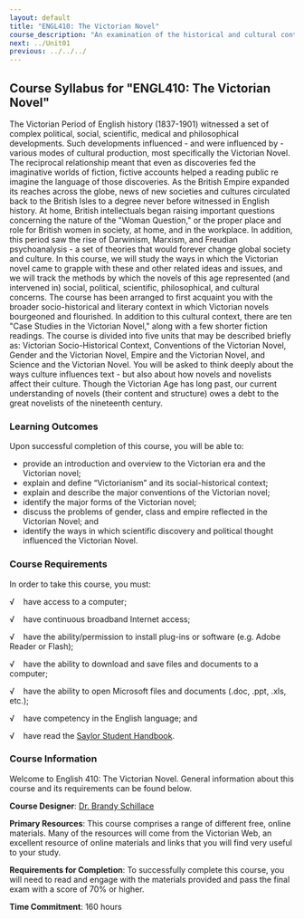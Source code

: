 ```yaml
---
layout: default
title: "ENGL410: The Victorian Novel"
course_description: "An examination of the historical and cultural contexts of The English Victorian novel. Works studied include Vanity Fair, The Woman in White, Middlemarch, Great Expectations, and North and South."
next: ../Unit01
previous: ../../../
---
```

Course Syllabus for "ENGL410: The Victorian Novel"
--------------------------------------------------

The Victorian Period of English history (1837-1901) witnessed a set of
complex political, social, scientific, medical and philosophical
developments. Such developments influenced - and were influenced by -
various modes of cultural production, most specifically the Victorian
Novel. The reciprocal relationship meant that even as discoveries fed
the imaginative worlds of fiction, fictive accounts helped a reading
public re imagine the language of those discoveries. As the British
Empire expanded its reaches across the globe, news of new societies and
cultures circulated back to the British Isles to a degree never before
witnessed in English history. At home, British intellectuals began
raising important questions concerning the nature of the "Woman
Question," or the proper place and role for British women in society, at
home, and in the workplace. In addition, this period saw the rise of
Darwinism, Marxism, and Freudian psychoanalysis - a set of theories that
would forever change global society and culture. In this course, we will
study the ways in which the Victorian novel came to grapple with these
and other related ideas and issues, and we will track the methods by
which the novels of this age represented (and intervened in) social,
political, scientific, philosophical, and cultural concerns. The course
has been arranged to first acquaint you with the broader
socio-historical and literary context in which Victorian novels
bourgeoned and flourished. In addition to this cultural context, there
are ten "Case Studies in the Victorian Novel," along with a few shorter
fiction readings. The course is divided into five units that may be
described briefly as: Victorian Socio-Historical Context, Conventions of
the Victorian Novel, Gender and the Victorian Novel, Empire and the
Victorian Novel, and Science and the Victorian Novel. You will be asked
to think deeply about the ways culture influences text - but also about
how novels and novelists affect their culture. Though the Victorian Age
has long past, our current understanding of novels (their content and
structure) owes a debt to the great novelists of the nineteenth century.

### Learning Outcomes

Upon successful completion of this course, you will be able to:  

-   provide an introduction and overview to the Victorian era and the
    Victorian novel;
-   explain and define “Victorianism” and its social-historical context;
-   explain and describe the major conventions of the Victorian novel;
-   identify the major forms of the Victorian novel;
-   discuss the problems of gender, class and empire reflected in the
    Victorian Novel; and
-   identify the ways in which scientific discovery and political
    thought influenced the Victorian Novel.

### Course Requirements

In order to take this course, you must:  
  
 √    have access to a computer;  
  
 √    have continuous broadband Internet access;  
  
 √    have the ability/permission to install plug-ins or software (e.g.
Adobe Reader or Flash);  
  
 √    have the ability to download and save files and documents to a
computer;  
  
 √    have the ability to open Microsoft files and documents (.doc,
.ppt, .xls, etc.);  
  
 √    have competency in the English language; and  
  
 √    have read the [Saylor Student
Handbook](http://www.saylor.org/site/wp-content/uploads/2012/05/Saylor-StudentHandbook.pdf).

### Course Information

Welcome to English 410: The Victorian Novel. General information about
this course and its requirements can be found below.  
  
 **Course Designer**: [Dr. Brandy
Schillace](http://www.saylor.org/faculty-o-t/#DrBrandySchillace)  
  
 **Primary Resources**: This course comprises a range of different free,
online materials. Many of the resources will come from the Victorian
Web, an excellent resource of online materials and links that you will
find very useful to your study.  
  
 **Requirements for Completion**: To successfully complete this course,
you will need to read and engage with the materials provided and pass
the final exam with a score of 70% or higher.  
  
 **Time Commitment**: 160 hours  
  

